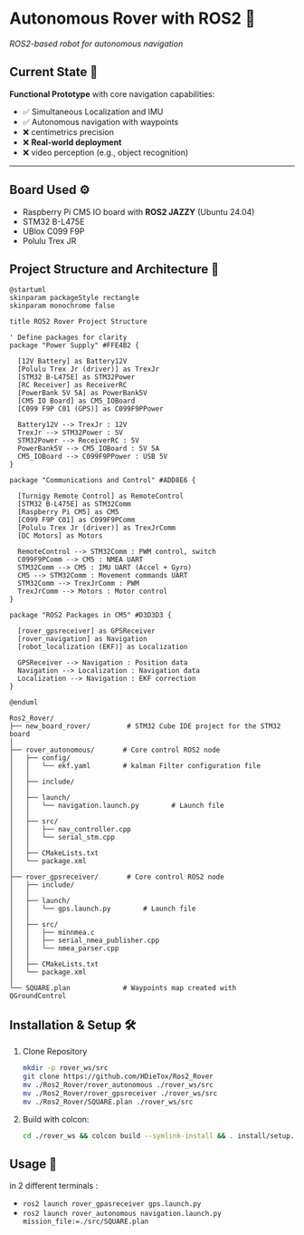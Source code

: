 # Autonomous Rover with ROS2 🚀  
*ROS2-based robot for autonomous navigation*

## Current State 🧪  
**Functional Prototype** with core navigation capabilities:  

- ✅ Simultaneous Localization and IMU
- ✅ Autonomous navigation with waypoints
- ❌ centimetrics precision
- ❌ **Real-world deployment**
- ❌ video perception (e.g., object recognition)  

---

## Board Used ⚙️
- Raspberry Pi CM5 IO board with **ROS2 JAZZY** (Ubuntu 24.04)
- STM32 B-L475E
- UBlox C099 F9P
- Polulu Trex JR 

## Project Structure and Architecture  📂

```plantuml
@startuml
skinparam packageStyle rectangle
skinparam monochrome false

title ROS2 Rover Project Structure

' Define packages for clarity
package "Power Supply" #FFE4B2 {
  
  [12V Battery] as Battery12V
  [Polulu Trex Jr (driver)] as TrexJr
  [STM32 B-L475E] as STM32Power
  [RC Receiver] as ReceiverRC
  [PowerBank 5V 5A] as PowerBank5V
  [CM5 IO Board] as CM5_IOBoard
  [C099 F9P C01 (GPS)] as C099F9PPower
  
  Battery12V --> TrexJr : 12V
  TrexJr --> STM32Power : 5V
  STM32Power --> ReceiverRC : 5V
  PowerBank5V --> CM5_IOBoard : 5V 5A
  CM5_IOBoard --> C099F9PPower : USB 5V
}

package "Communications and Control" #ADD8E6 {
  
  [Turnigy Remote Control] as RemoteControl
  [STM32 B-L475E] as STM32Comm
  [Raspberry Pi CM5] as CM5
  [C099 F9P C01] as C099F9PComm
  [Polulu Trex Jr (driver)] as TrexJrComm
  [DC Motors] as Motors
  
  RemoteControl --> STM32Comm : PWM control, switch
  C099F9PComm --> CM5 : NMEA UART
  STM32Comm --> CM5 : IMU UART (Accel + Gyro)
  CM5 --> STM32Comm : Movement commands UART
  STM32Comm --> TrexJrComm : PWM
  TrexJrComm --> Motors : Motor control
}

package "ROS2 Packages in CM5" #D3D3D3 {
  
  [rover_gpsreceiver] as GPSReceiver
  [rover_navigation] as Navigation
  [robot_localization (EKF)] as Localization

  GPSReceiver --> Navigation : Position data
  Navigation --> Localization : Navigation data
  Localization --> Navigation : EKF correction
}

@enduml
```

```
Ros2_Rover/
├── new_board_rover/         # STM32 Cube IDE project for the STM32 board
│
├── rover_autonomous/       # Core control ROS2 node
│   ├── config/
│   │   └── ekf.yaml        # kalman Filter configuration file
│   │
│   ├── include/
│   │
│   ├── launch/
│   │   └── navigation.launch.py        # Launch file
│   │
│   ├── src/
│   │   ├── nav_controller.cpp
│   │   └── serial_stm.cpp
│   │
│   ├── CMakeLists.txt
│   └── package.xml
│
├── rover_gpsreceiver/       # Core control ROS2 node
│   ├── include/
│   │
│   ├── launch/
│   │   └── gps.launch.py        # Launch file
│   │
│   ├── src/
│   │   ├── minnmea.c
│   │   ├── serial_nmea_publisher.cpp
│   │   └── nmea_parser.cpp
│   │
│   ├── CMakeLists.txt
│   └── package.xml
│
└── SQUARE.plan             # Waypoints map created with QGroundControl
```

## Installation & Setup 🛠️

1. Clone Repository
    ```bash 
    mkdir -p rover_ws/src
    git clone https://github.com/HDieTox/Ros2_Rover
    mv ./Ros2_Rover/rover_autonomous ./rover_ws/src
    mv ./Ros2_Rover/rover_gpsreceiver ./rover_ws/src
    mv ./Ros2_Rover/SQUARE.plan ./rover_ws/src
    ```
2. Build with colcon:
    ```bash 
    cd ./rover_ws && colcon build --symlink-install && . install/setup.bash
    ```
## Usage 🧭

in 2 different terminals : 

- `ros2 launch rover_gpasreceiver gps.launch.py`
- `ros2 launch rover_autonomous navigation.launch.py mission_file:=./src/SQUARE.plan`